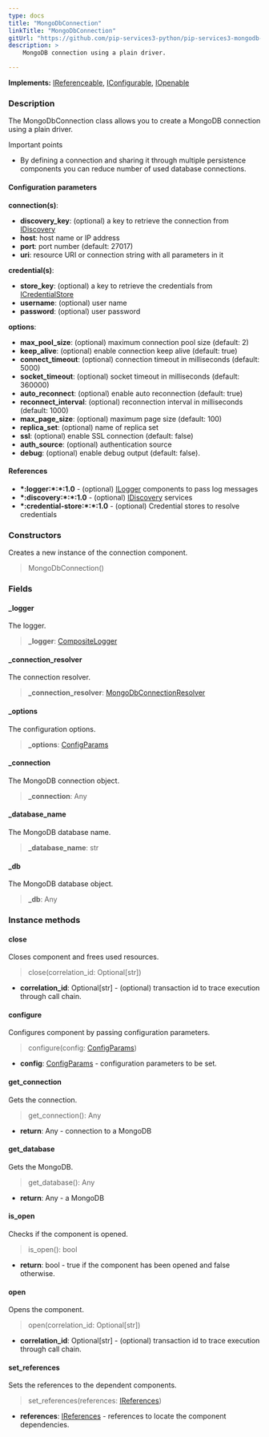```yaml
---
type: docs
title: "MongoDbConnection"
linkTitle: "MongoDbConnection"
gitUrl: "https://github.com/pip-services3-python/pip-services3-mongodb-python"
description: >
    MongoDB connection using a plain driver.

---
```


**Implements:** [IReferenceable](../../../commons/refer/ireferenceable), [IConfigurable](../../../commons/config/iconfigurable),
[IOpenable](../../../commons/run/iopenable)

### Description

The MongoDbConnection class allows you to create a MongoDB connection using a plain driver.

Important points

- By defining a connection and sharing it through multiple persistence components you can reduce number of used database connections.

#### Configuration parameters
**connection(s)**:    
- **discovery_key**: (optional) a key to retrieve the connection from [IDiscovery](../../../components/connect/idiscovery)
- **host**: host name or IP address
- **port**: port number (default: 27017)
- **uri**: resource URI or connection string with all parameters in it

**credential(s)**:    
- **store_key**: (optional) a key to retrieve the credentials from [ICredentialStore](../../../components/auth/icredential_store)
- **username**: (optional) user name
- **password**: (optional) user password

**options**:
- **max_pool_size**: (optional) maximum connection pool size (default: 2)
- **keep_alive**: (optional) enable connection keep alive (default: true)
- **connect_timeout**: (optional) connection timeout in milliseconds (default: 5000)
- **socket_timeout**: (optional) socket timeout in milliseconds (default: 360000)
- **auto_reconnect**: (optional) enable auto reconnection (default: true)
- **reconnect_interval**: (optional) reconnection interval in milliseconds (default: 1000)
- **max_page_size**: (optional) maximum page size (default: 100)
- **replica_set**: (optional) name of replica set
- **ssl**: (optional) enable SSL connection (default: false)
- **auth_source**: (optional) authentication source
- **debug**: (optional) enable debug output (default: false).

#### References
- **\*:logger:\*:\*:1.0** - (optional) [ILogger](../../../components/log/ilogger) components to pass log messages
- **\*:discovery:\*:\*:1.0** - (optional) [IDiscovery](../../../components/connect/idiscovery) services
- **\*:credential-store:\*:\*:1.0** - (optional) Credential stores to resolve credentials


### Constructors
Creates a new instance of the connection component.

> MongoDbConnection()

### Fields

<span class="hide-title-link">

#### _logger
The logger.
> **_logger**: [CompositeLogger](../../../components/log/composite_logger)

#### _connection_resolver
The connection resolver.
> **_connection_resolver**: [MongoDbConnectionResolver](../mongodb_connection_resolver) 

#### _options
The configuration options.
> **_options**: [ConfigParams](../../../commons/config/config_params) 

#### _connection
The MongoDB connection object.
> **_connection**: Any

#### _database_name
The MongoDB database name.
> **_database_name**: str

#### _db
The MongoDB database object.
> **_db**: Any
</span>


### Instance methods

#### close
Closes component and frees used resources.

> close(correlation_id: Optional[str])

- **correlation_id**: Optional[str] - (optional) transaction id to trace execution through call chain.


#### configure
Configures component by passing configuration parameters.

> configure(config: [ConfigParams](../../../commons/config/config_params))

- **config**: [ConfigParams](../../../commons/config/config_params) - configuration parameters to be set.


#### get_connection
Gets the connection.

> get_connection(): Any

- **return**: Any - connection to a MongoDB


#### get_database
Gets the MongoDB.

> get_database(): Any

- **return**: Any - a MongoDB


#### is_open
Checks if the component is opened.

> is_open(): bool

- **return**: bool - true if the component has been opened and false otherwise.


#### open
Opens the component.

> open(correlation_id: Optional[str])

- **correlation_id**: Optional[str] - (optional) transaction id to trace execution through call chain.


#### set_references
Sets the references to the dependent components.

> set_references(references: [IReferences](../../../commons/refer/ireferences))

- **references**: [IReferences](../../../commons/refer/ireferences) - references to locate the component dependencies.
